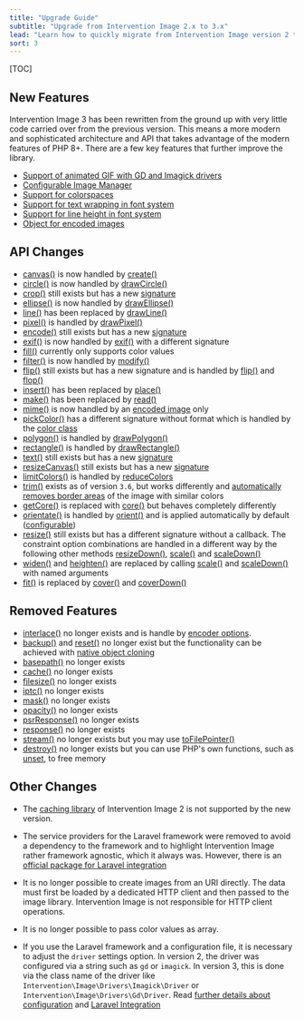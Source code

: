 ```yaml
---
title: "Upgrade Guide"
subtitle: "Upgrade from Intervention Image 2.x to 3.x"
lead: "Learn how to quickly migrate from Intervention Image version 2 to version 3. See what new features are available and what changes have been made in the update."
sort: 3
---
```


[TOC]

## New Features

Intervention Image 3 has been rewritten from the ground up with very little code carried
over from the previous version. This means a more modern and sophisticated
architecture and API that takes advantage of the modern features of PHP 8+.
There are a few key features that further improve the library.

- [Support of animated GIF with GD and Imagick drivers](/v3/basics/instantiation#create-animations)
- [Configurable Image Manager](/v3/basics/configuration-drivers#create-a-new-image-manager-instance)
- [Support for colorspaces](/v3/basics/colors#colorspaces)
- [Support for text wrapping in font system](/v3/modifying-images/text-fonts)
- [Support for line height in font system](/v3/modifying-images/text-fonts)
- [Object for encoded images](/v3/basics/image-output#handling-of-encoded-image-data)

## API Changes

- [canvas()](/v2/api/canvas) is now handled by [create()](/v3/basics/instantiation#creating-new-images)
- [circle()](/v2/api/circle) is now handled by [drawCircle()](/v3/modifying-images/drawing#drawing-a-circle)
- [crop()](/v2/api/crop) still exists but has a new [signature](/v3/modifying-images/resizing#crop-image)
- [ellipse()](/v2/api/ellipse) is now handled by [drawEllipse()](/v3/modifying-images/drawing#drawing-ellipses)
- [line()](/v2/api/line) has been replaced by [drawLine()](/v3/modifying-images/drawing#drawing-a-line)
- [pixel()](/v2/api/pixel) is handled by [drawPixel()](/v3/modifying-images/drawing#drawing-a-pixel)
- [encode()](/v2/api/encode) still exists but has a new [signature](/v3/basics/image-output#encoding-images)
- [exif()](/v2/api/exif) is now handled by [exif()](/v3/basics/meta-information#exif-information) with a different signature
- [fill()](/v3/modifying-images/drawing#fill-images-with-color) currently only supports color values
- [filter()](/v2/api/filter) is now handled by [modify()](/v3/modifying-images/custom-modifiers)
- [flip()](/v2/api/flip) still exists but has a new signature and is handled by [flip()](/v3/modifying-images/effects#mirror-image-horizontally) and [flop()](/v3/modifying-images/effects#mirror-image-vertically)
- [insert()](/v2/api/insert) has been replaced by [place()](/v3/modifying-images/inserting)
- [make()](/v2/api/make) has been replaced by [read()](/v3/basics/instantiation#reading-image-sources)
- [mime()](/v2/api/make) is now handled by an [encoded image](/v3/basics/image-output#handling-of-encoded-image-data) only
- [pickColor()](/v2/api/pick-color) has a different signature without format which is handled by the [color class](/v3/basics/meta-information#reading-colors-of-certain-pixels)
- [polygon()](/v2/api/polygon) is handled by [drawPolygon()](/v3/modifying-images/drawing#drawing-a-polygon)
- [rectangle()](/v2/api/rectangle) is handled by [drawRectangle()](/v3/modifying-images/drawing#drawing-a-rectangle)
- [text()](/v2/api/text) still exists but has a new [signature](/v3/modifying-images/text-fonts)
- [resizeCanvas()](/v2/api/resize-canvas) still exists but has a new [signature](/v3/modifying-images/resizing)
- [limitColors()](/v2/api/limit-colors) is handled by [reduceColors](/v3/modifying-images/effects)
- [trim()](/v2/api/trim) exists as of version `3.6`, but works differently and [automatically removes border areas](/v3/modifying-images/resizing#trim-image) of the image with similar colors
- [getCore()](/v2/api/get-core) is replaced with [core()](/v3/modifying-images/advanced) but behaves completely differently
- [orientate()](/v2/api/orientate) is handled by [orient()](/v3/modifying-images/effects#image-orientation-according-to-exif-data) and is applied automatically by default ([configurable](/v3/basics/configuration-drivers))
- [resize()](/v2/api/resize) still exists but has a different signature without a callback. The constraint option combinations are handled in a different way by the following other methods [resizeDown()](/v3/modifying-images/resizing#resize-without-exceeding-the-original-size), [scale()](/v3/modifying-images/resizing#scale-images) and [scaleDown()](/v3/modifying-images/resizing#scale-images-but-do-not-exceed-the-original-size)
- [widen()](/v2/api/widen) and [heighten()](/v2/api/heighten) are replaced by calling [scale()](/v3/modifying-images/resizing#scale-images) and [scaleDown()](/v3/modifying-images/resizing#scale-images-but-do-not-exceed-the-original-size) with named arguments
- [fit()](/v2/api/fit) is replaced by [cover()](/v3/modifying-images/resizing#fitted-image-resizing) and [coverDown()](/v3/modifying-images/resizing#fitted-resizing-without-exceeding-the-original-size)

## Removed Features

- [interlace()](/v2/api/interlace) no longer exists and is handle by [encoder options](/v3/basics/image-output).
- [backup()](/v2/api/backup) and [reset()](/v2/api/reset) no longer exist but the functionality can be achieved with [native object cloning](https://www.php.net/manual/en/language.oop5.cloning.php)
- [basepath()](/v2/api/base-path) no longer exists
- [cache()](/v2/api/cache) no longer exists
- [filesize()](/v2/api/filesize) no longer exists
- [iptc()](/v2/api/iptc) no longer exists
- [mask()](/v2/api/mask) no longer exists
- [opacity()](/v2/api/opacity) no longer exists
- [psrResponse()](/v2/api/psr-response) no longer exists
- [response()](/v2/api/response) no longer exists
- [stream()](/v2/api/stream) no longer exists but you may use [toFilePointer()](/v3/basics/image-output#transform-encoded-image-to-file-pointer)
- [destroy()](/v2/api/destroy) no longer exists but you can use PHP's own functions, such as [unset](https://www.php.net/manual/en/function.unset), to free memory

## Other Changes

- The [caching library](https://packagist.org/packages/intervention/imagecache)
  of Intervention Image 2 is not supported by the new version. 

- The service providers for the Laravel framework were removed to avoid a dependency to
  the framework and to highlight Intervention Image rather framework agnostic,
  which it always was. However, there is an [official package for Laravel integration](https://github.com/Intervention/image-laravel)

- It is no longer possible to create images from an URI directly. The data must
  first be loaded by a dedicated HTTP client and then passed to the image
  library. Intervention Image is not responsible for HTTP client operations.

- It is no longer possible to pass color values as array.

- If you use the Laravel framework and a configuration file, it is necessary to
  adjust the `driver` settings option. In version 2, the driver was configured via a
  string such as `gd` or `imagick`. In version 3, this is done via the class
  name of the driver like `Intervention\Image\Drivers\Imagick\Driver`  or
  `Intervention\Image\Drivers\Gd\Driver`. Read [further details about
  configuration](/v3/basics/configuration-drivers) and [Laravel Integration](/v3/getting-started/frameworks#laravel)
